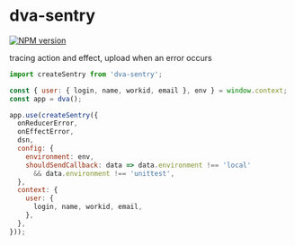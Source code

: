 # dva-sentry

[![NPM version](https://img.shields.io/npm/v/dva-sentry.svg?style=flat)](https://npmjs.org/package/dva-sentry)

tracing action and effect, upload when an error occurs

```js
import createSentry from 'dva-sentry';

const { user: { login, name, workid, email }, env } = window.context;
const app = dva();

app.use(createSentry({
  onReducerError,
  onEffectError,
  dsn,
  config: {
    environment: env,
    shouldSendCallback: data => data.environment !== 'local'
      && data.environment !== 'unittest',
  },
  context: {
    user: {
      login, name, workid, email,
    },
  },
}));
```